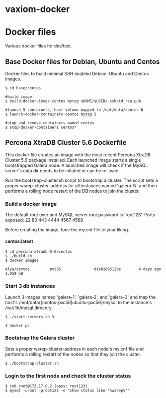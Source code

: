 vaxiom-docker
=============
# Docker files
Various docker files for dev/test.

## Base Docker files for Debian, Ubuntu and Centos
Docker files to build minimal SSH enabled Debian, Ubuntu and Centos images.

    $ cd base/centos

    #build image
    $ build-docker-image centos mytag $HOME/$USER/.ssh/id_rsa.pub

    #launch 5 containers, host volume mapped to /opt/data/centos-N
    $ launch-docker-containers centos mytag 5

    #stop and remove containers named centos
    $ stop-docker-containers centos*

## Percona XtraDB Cluster 5.6 Dockerfile
This docker file creates an image with the most recent Percona XtraDB Cluster 5.6 package installed.
Each launched image starts a single bootstrapped Galera node. A launched image will check
if the MySQL server's data dir needs to be initated or can be re-used.

Run the bootstrap-cluster.sh script to bootstrap a cluster.
The script sets a proper wsrep-cluster-address for all instances named 'galera-N'
and then performs a rolling node restart of the DB nodes to join the cluster.

### Build a docker image
The default root user and MySQL server root password is 'root123'.
Ports exposed: 22 80 443 4444 4567 4568

Before creating the image, tune the my.cnf file to your liking.

#### centos:latest

    $ cd percona-xtradb-5.6/centos
    $ ./build.sh
    $ docker images

    alyu/centos         pxc56               01eb2d9512be        4 days ago          1.059 GB

### Start 3 db instances

Launch 3 images named 'galera-1', 'galera-2', and 'galera-3' and map the host's
/mnt/data/{centos-pxc56|ubuntu-pxc56}/mysql to the instance's /var/lib/mysql direcory.

    $ ./start-servers.sh 3

    $ docker ps


### Bootstrap the Galera cluster

Sets a proper wsrep-cluster-address in each node's my.cnf file and performs a rolling restart
of the nodes so that they join the cluster.

    $ ./bootstrap-cluster.sh

### Login to the first node and check the cluster status

    $ ssh root@172.17.0.2 (pass: root123)
    $ mysql -uroot -proot123 -e "show status like '%wsrep%'"
